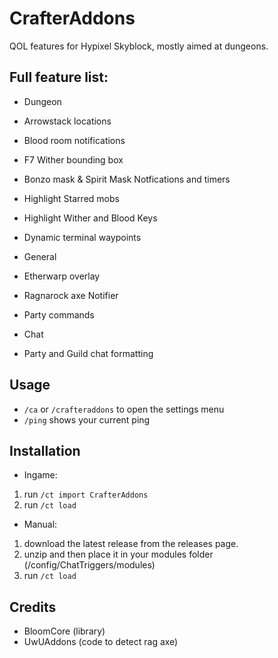 # CrafterAddons
QOL features for Hypixel Skyblock, mostly aimed at dungeons.

## Full feature list:
- Dungeon
 - Arrowstack locations
 - Blood room notifications
 - F7 Wither bounding box
 - Bonzo mask & Spirit Mask Notfications and timers
 - Highlight Starred mobs
 - Highlight Wither and Blood Keys
 - Dynamic terminal waypoints

- General
 - Etherwarp overlay
 - Ragnarock axe Notifier
 - Party commands

- Chat
 - Party and Guild chat formatting


## Usage
- `/ca` or `/crafteraddons` to open the settings menu
- `/ping` shows your current ping

## Installation
- Ingame: 
1. run `/ct import CrafterAddons`
2. run `/ct load`

- Manual: 
1. download the latest release from the releases page.
2. unzip and then place it in your modules folder (<MinecraftDIR>/config/ChatTriggers/modules)
3. run `/ct load`


## Credits
- BloomCore (library)
- UwUAddons (code to detect rag axe)